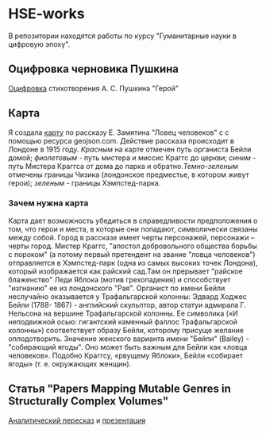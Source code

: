 # HSE-works
В репозитории находятся работы по курсу "Гуманитарные науки в цифровую эпоху".
## Оцифровка черновика Пушкина
[Оцифровка](https://github.com/Maria-AL/HSE-works/blob/master/Автограф%20стихотворения_Герой.xml) стихотворения А. С. Пушкина "Герой"
## Карта
Я создала [карту](https://github.com/Maria-AL/HSE-works/blob/master/map-2.geojson) по рассказу Е. Замятина "Ловец человеков" c с помощью ресурса geojson.com. Действие рассказа происходит в Лондоне в 1915 году. *Красным* на карте отмечен путь органиста Бейли домой; *фиолетовым* - путь мистера и миссис Краггс до церкви; *синим* - путь Мистера Краггса от дома до парка и обратно.*Темно-зеленым* отмечены границы Чизика (лондонское предместье, в котором живут герои); *зеленым* - границы Хэмпстед-парка. 
### Зачем нужна карта
Карта дает возможность убедиться в справедливости предположения о том, что герои и места, в которые они попадают, символически связаны между собой. Город в рассказе имеет черты персонажей, персонажи – черты город. Мистер Краггс, "апостол добровольного общества борьбы с пороком" (а потому первый претендент на звание "ловца человеков") отправляется в Хэмпстед-парк (одна из самых высоких точек Лондона), который изображается как райский сад.Там он прерывает "райское блаженство" Леди Яблока (мотив грехопадения) и способствует "изгнанию" ее из лондонского "Рая". Органист по имени Бейли неслучайно оказывается у Трафальгарской колонны: Эдвард Ходжес Бейли (1788- 1867) - английский скульптор, автор статуи адмирала Г. Нельсона на вершине Трафальгарской колонны. Ее символика («И неподвижной осью: гигантский каменный фаллос Трафальгарской колонны») соответствует образу Бейли, которому присуще желание оплодотворить. Значение женского варианта имени "Бейли" (Bailey) - "собирающий  ягоды". Оно может быть важным для Бейли как  «ловца человеков». Подобно Краггсу, «рвущему Яблоки», Бейли «собирает ягоды» (т. е. окружающих женщин).
## Статья "Papers Mapping Mutable Genres in Structurally Complex Volumes" 
[Аналитический пересказ](https://github.com/Maria-AL/HSE-works/blob/master/Papers%20Mapping%20Mutable%20Genres%20in%20Structurally%20Complex%20Volumes_пересказ.pdf) и [презентация](https://github.com/Maria-AL/HSE-works/blob/master/Papers%20Mapping%20Mutable%20Genres%20in%20Structurally%20Complex%20Volumes.pptx)
